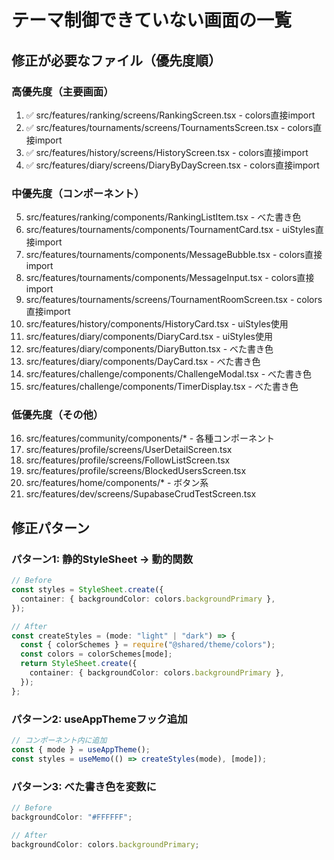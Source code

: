 # テーマ制御できていない画面の一覧

## 修正が必要なファイル（優先度順）

### 高優先度（主要画面）

1. ✅ src/features/ranking/screens/RankingScreen.tsx - colors直接import
2. ✅ src/features/tournaments/screens/TournamentsScreen.tsx - colors直接import
3. ✅ src/features/history/screens/HistoryScreen.tsx - colors直接import
4. ✅ src/features/diary/screens/DiaryByDayScreen.tsx - colors直接import

### 中優先度（コンポーネント）

5. src/features/ranking/components/RankingListItem.tsx - べた書き色
6. src/features/tournaments/components/TournamentCard.tsx - uiStyles直接import
7. src/features/tournaments/components/MessageBubble.tsx - colors直接import
8. src/features/tournaments/components/MessageInput.tsx - colors直接import
9. src/features/tournaments/screens/TournamentRoomScreen.tsx - colors直接import
10. src/features/history/components/HistoryCard.tsx - uiStyles使用
11. src/features/diary/components/DiaryCard.tsx - uiStyles使用
12. src/features/diary/components/DiaryButton.tsx - べた書き色
13. src/features/diary/components/DayCard.tsx - べた書き色
14. src/features/challenge/components/ChallengeModal.tsx - べた書き色
15. src/features/challenge/components/TimerDisplay.tsx - べた書き色

### 低優先度（その他）

16. src/features/community/components/\* - 各種コンポーネント
17. src/features/profile/screens/UserDetailScreen.tsx
18. src/features/profile/screens/FollowListScreen.tsx
19. src/features/profile/screens/BlockedUsersScreen.tsx
20. src/features/home/components/\* - ボタン系
21. src/features/dev/screens/SupabaseCrudTestScreen.tsx

## 修正パターン

### パターン1: 静的StyleSheet → 動的関数

```typescript
// Before
const styles = StyleSheet.create({
  container: { backgroundColor: colors.backgroundPrimary },
});

// After
const createStyles = (mode: "light" | "dark") => {
  const { colorSchemes } = require("@shared/theme/colors");
  const colors = colorSchemes[mode];
  return StyleSheet.create({
    container: { backgroundColor: colors.backgroundPrimary },
  });
};
```

### パターン2: useAppThemeフック追加

```typescript
// コンポーネント内に追加
const { mode } = useAppTheme();
const styles = useMemo(() => createStyles(mode), [mode]);
```

### パターン3: べた書き色を変数に

```typescript
// Before
backgroundColor: "#FFFFFF";

// After
backgroundColor: colors.backgroundPrimary;
```
